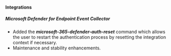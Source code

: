 
#### Integrations

##### Microsoft Defender for Endpoint Event Collector
- Added the ***microsoft-365-defender-auth-reset*** command which allows the user to restart the authentication process by resetting the integration context if necessary.
- Maintenance and stability enhancements.
